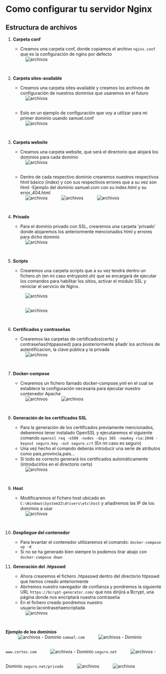 # Como configurar tu servidor Nginx

## Estructura de archivos

1. **Carpeta conf**  
   - Creamos una carpeta conf, donde copiamos el archivo `nginx.conf` que es la configuración de nginx por defecto

   <img src="./imagenes/nginxConf.png" alt="archivos" style="padding-left:40px; padding-bottom:30px">

2. **Carpeta sites-available**  
   - Creamos una carpeta sites-available y creamos los archivos de configuración de nuestros dominios que usaremos en el futuro

   <img src="./imagenes/sites-available.png" alt="archivos" style="padding-left:40px; padding-bottom:30px">

   - Esto en un ejemplo de configuración que voy a utilizar para mi primer dominio usando samuel.conf
   <img src="./imagenes/samuelConf.png" alt="archivos" style="padding-left:40px; padding-bottom:30px">

3. **Carpeta website**
    - Creamos una carpeta website, que será el directorio que alojará los dominios para cada dominio
    <img src="./imagenes/website.png" alt="archivos" style="padding-left:40px; padding-bottom:30px">

    - Dentro de cada respectivo dominio crearemos nuestros respectivos html básico (index) y con sus respectivos errores que a su vez son html
    -Ejemplo del dominio samuel.com con su index.html y su error_404.html
    <img src="./imagenes/samuel.com.png" alt="archivos" style="padding-left:40px; padding-bottom:30px">
    <img src="./imagenes/index.png" alt="archivos" style="padding-left:40px; padding-bottom:30px">
    <img src="./imagenes/error.png" alt="archivos" style="padding-left:40px; padding-bottom:30px">

4. **Privado**
    - Para el dominio privado con SSL, crearemos una carpeta 'privado' donde alojaremos los anteriormente mencionados html y errores para dicho dominio
    <img src="./imagenes/privado.png" alt="archivos" style="padding-left:40px; padding-bottom:30px">

5. **Scripts**
    - Crearemos una carpeta scripts que a su vez tendrá dentro un fichero.sh (en mi caso entrypoint.sh) que se encargará de ejecutar los comandos para habilitar los sitios, activar el módulo SSL y reiniciar el servicio de Nginx. 
    <p>
    <img src="./imagenes/scripts.png" alt="archivos" style="padding-left:40px; padding-bottom:30px"></br>
    <img src="./imagenes/entrypoint.png" alt="archivos" style="padding-left:40px; padding-bottom:30px">

6. **Certificados y contraseñas**
    - Crearemos las carpetas de certificados(certs) y contraseñas(htppasswd) para posteriormente añadir los archivos de autentificacion, la clave pública y la privada
    <img src="./imagenes/directorios.png" alt="archivos" style="padding-left:40px; padding-bottom:30px">

7. **Docker-compose**
    - Crearemos un fichero llamado docker-compose.yml en el cual se establece la configuración necesaria para ejecutar nuestro contenedor Apache
    <img src="./imagenes/docker-compose.png" alt="archivos" style="padding-left:40px; padding-bottom:30px">
    <img src="./imagenes/codDocker.png" alt="archivos" style="padding-left:40px; padding-bottom:30px">

8. **Generación de los certificados SSL**
    - Para la generación de los certificados previamente mencionados, deberemos tener instalado OpenSSL y ejecutaremos el siguiente comando
    `openssl req -x509 -nodes -days 365 -newkey rsa:2048 -keyout seguro.key -out seguro.crt`
    (En mi caso es seguro)
    - Una vez hecho el comando deberás introducir una serie de atributos como pais,provincia,pais...
    - Si todo es correcto generará los certificados automáticamente (introducirlos en el directorio certs)
    <img src="./imagenes/certificados.png" alt="archivos" style="padding-left:40px; padding-bottom:30px">

9. **Host**
    - Modificaremos el fichero host ubicado en `C:\Windows\System32\drivers\etc\host` y añadiremos las IP de los dominios a usar
    <img src="./imagenes/host.png" alt="archivos" style="padding-left:40px; padding-bottom:30px">

10. **Despliegue del contenedor**
    - Para levantar el contenedor utilizaremos el comando: `docker-compose up -d`
    - Si no se ha generado bien siempre lo podemos tirar abajo con `docker-compose down`

11. **Generación del .htpsswd**
    - Ahora crearemos el fichero .htpasswd dentro del directorio htpsswd que hemos creado anteriormente
    - Abriremos nuestro navegador de confianza y pondremos la siguiente URL `https://bcrypt-generator.com/` que nos dirijirá a Bcrypt, una página donde nos encriptará nuestra contraseña
    - En el fichero creado pondremos nuestro usuario:lacontraseñaencriptada
    <img src="./imagenes/htpasswd.png" alt="archivos" style="padding-left:40px; padding-bottom:30px">

**Ejemplo de los dominios**
    </br>
    <img src="./imagenes/ejsamuel.com.png" alt="archivos" style="padding-left:40px; padding-bottom:30px">
    - Dominio `samuel.com`
    <img src="./imagenes/ejcortes.png" alt="archivos" style="padding-left:40px; padding-bottom:30px">
    - Dominio `www.cortes.com`
    <img src="./imagenes/seguronet.png" alt="archivos" style="padding-left:40px; padding-bottom:30px">
    - Dominio `seguro.net`
    <img src="./imagenes/pivadonet.png" alt="archivos" style="padding-left:40px; padding-bottom:30px">
    - Dominio `seguro.net/privado`
    <img src="./imagenes/seguroprivada.png" alt="archivos" style="padding-left:40px; padding-bottom:30px">
    <img src="./imagenes/error404.png" alt="archivos" style="padding-left:40px; padding-bottom:30px">










    















